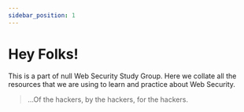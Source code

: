 ```yaml
---
sidebar_position: 1
---
```


# Hey Folks!

This is a part of null Web Security Study Group. Here we collate all the resources that we are using to learn and practice about Web Security.

> ...Of the hackers, by the hackers, for the hackers.